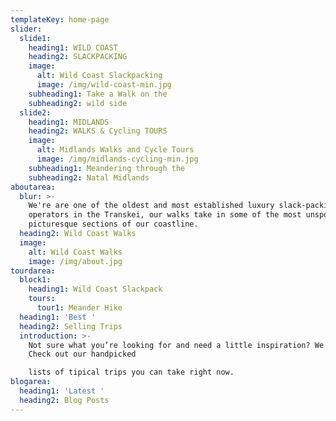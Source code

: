 ```yaml
---
templateKey: home-page
slider:
  slide1:
    heading1: WILD COAST
    heading2: SLACKPACKING
    image:
      alt: Wild Coast Slackpacking
      image: /img/wild-coast-min.jpg
    subheading1: Take a Walk on the
    subheading2: wild side
  slide2:
    heading1: MIDLANDS
    heading2: WALKS & Cycling TOURS
    image:
      alt: Midlands Walks and Cycle Tours
      image: /img/midlands-cycling-min.jpg
    subheading1: Meandering through the
    subheading2: Natal Midlands
aboutarea:
  blur: >-
    We're are one of the oldest and most established luxury slack-packing
    operators in the Transkei, our walks take in some of the most unspoilt and
    picturesque sections of our coastline.
  heading2: Wild Coast Walks
  image:
    alt: Wild Coast Walks
    image: /img/about.jpg
tourdarea:
  block1:
    heading1: Wild Coast Slackpack
    tours:
      tour1: Meander Hike
  heading1: 'Best '
  heading2: Selling Trips
  introduction: >-
    Not sure what you’re looking for and need a little inspiration? We can help.
    Check out our handpicked

    lists of tipical trips you can take right now.
blogarea:
  heading1: 'Latest '
  heading2: Blog Posts
---
```


